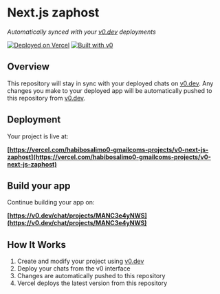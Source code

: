 # Next.js zaphost

*Automatically synced with your [v0.dev](https://v0.dev) deployments*

[![Deployed on Vercel](https://img.shields.io/badge/Deployed%20on-Vercel-black?style=for-the-badge&logo=vercel)](https://vercel.com/habibosalimo0-gmailcoms-projects/v0-next-js-zaphost)
[![Built with v0](https://img.shields.io/badge/Built%20with-v0.dev-black?style=for-the-badge)](https://v0.dev/chat/projects/MANC3e4yNWS)

## Overview

This repository will stay in sync with your deployed chats on [v0.dev](https://v0.dev).
Any changes you make to your deployed app will be automatically pushed to this repository from [v0.dev](https://v0.dev).

## Deployment

Your project is live at:

**[https://vercel.com/habibosalimo0-gmailcoms-projects/v0-next-js-zaphost](https://vercel.com/habibosalimo0-gmailcoms-projects/v0-next-js-zaphost)**

## Build your app

Continue building your app on:

**[https://v0.dev/chat/projects/MANC3e4yNWS](https://v0.dev/chat/projects/MANC3e4yNWS)**

## How It Works

1. Create and modify your project using [v0.dev](https://v0.dev)
2. Deploy your chats from the v0 interface
3. Changes are automatically pushed to this repository
4. Vercel deploys the latest version from this repository
